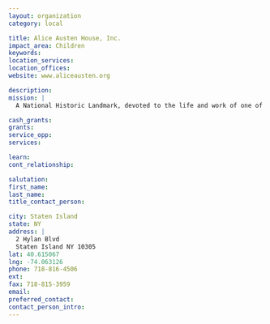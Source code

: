 ```yaml
---
layout: organization
category: local

title: Alice Austen House, Inc.
impact_area: Children
keywords: 
location_services: 
location_offices: 
website: www.aliceausten.org

description: 
mission: |
  A National Historic Landmark, devoted to the life and work of one of America's earliest and most prolific female photographers, the Alice Austen House Museum is proud to present education programs that will enhance your curricula and stimulate your students.

cash_grants: 
grants: 
service_opp: 
services: 

learn: 
cont_relationship: 

salutation: 
first_name: 
last_name: 
title_contact_person: 

city: Staten Island
state: NY
address: |
  2 Hylan Blvd  
  Staten Island NY 10305
lat: 40.615067
lng: -74.063126
phone: 718-816-4506
ext: 
fax: 718-815-3959
email: 
preferred_contact: 
contact_person_intro: 
---
```

